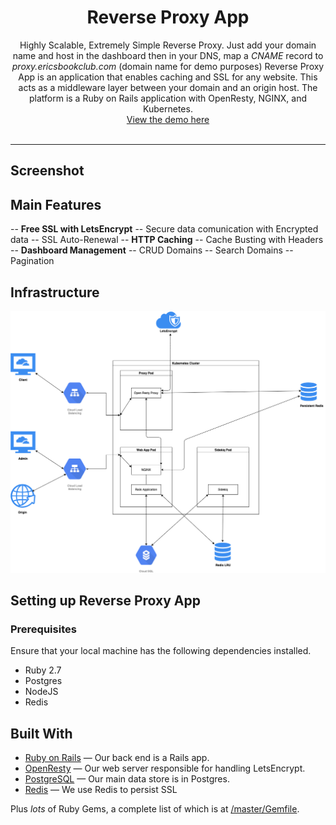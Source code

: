 <div align="center">
  <h1>Reverse Proxy App</h1>
  Highly Scalable, Extremely Simple Reverse Proxy. Just add your domain name and host in the dashboard then in your DNS, map a <i>CNAME</i> record to <i>proxy.ericsbookclub.com</i> (domain name for demo purposes)
  Reverse Proxy App is an application that enables caching and SSL for any website. This acts as a middleware layer between your domain and an origin host. The platform is a Ruby on Rails application with OpenResty, NGINX, and Kubernetes.
  <br/>
  <a href="https://app.ericsbookclub.com" target="_blank">View the demo here</a>
</div>

<br/>


----

## Screenshot

## Main Features
-- **Free SSL with LetsEncrypt**
  -- Secure data comunication with Encrypted data
  -- SSL Auto-Renewal
-- **HTTP Caching**
  -- Cache Busting with Headers
-- **Dashboard Management**
  -- CRUD Domains
  -- Search Domains
  -- Pagination

## Infrastructure
![Infrastructure Diagram](https://raw.githubusercontent.com/ericraio/proxy-app/master/docs/images/diagram.png)

## Setting up Reverse Proxy App

### Prerequisites
Ensure that your local machine has the following dependencies installed.

* Ruby 2.7
* Postgres
* NodeJS
* Redis

## Built With

- [Ruby on Rails](https://github.com/rails/rails) &mdash; Our back end is a Rails app.
- [OpenResty](https://github.com/openresty/openresty) &mdash; Our web server responsible for handling LetsEncrypt.
- [PostgreSQL](https://www.postgresql.org/) &mdash; Our main data store is in Postgres.
- [Redis](https://redis.io/) &mdash; We use Redis to persist SSL

Plus *lots* of Ruby Gems, a complete list of which is at [/master/Gemfile](https://github.com/ericraio/proxy-app/blob/master/Gemfile).
